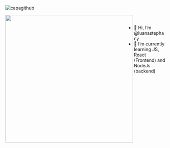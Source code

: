 ![capagithub](https://user-images.githubusercontent.com/70078964/120085286-4128cc00-c0ad-11eb-9789-1fcaca69891b.png)

<!---
luanastephany/luanastephany is a ✨ special ✨ repository because its `README.md` (this file) appears on your GitHub profile.
You can click the Preview link to take a look at your changes.
--->

<img width="400px" align="left" src="https://github-readme-stats.vercel.app/api/top-langs/?username=luanastephany&hide=html&layout=compact&theme=buefy" /><br/>  


- 🤘 Hi, I’m @luanastephany
- 📖 I’m currently learning JS, React (Frontend) and NodeJs (backend)
